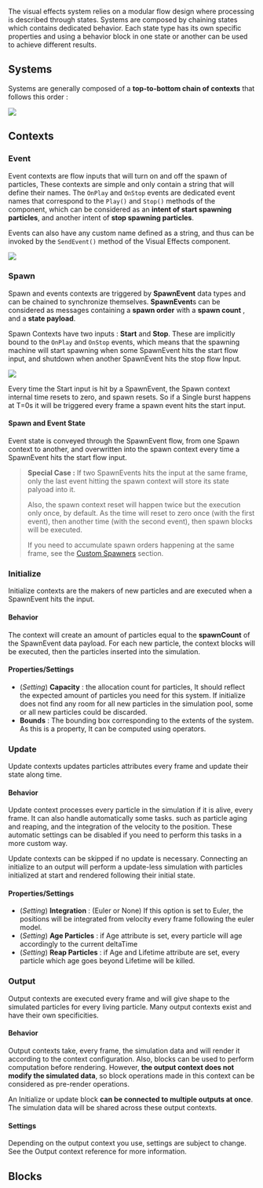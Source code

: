 The visual effects system relies on a modular flow design where processing is described through states. Systems are composed by chaining states which contains dedicated behavior. Each state type has its own specific properties and using a behavior block in one state or another can be used to achieve different results.

## Systems

Systems are generally composed of a **top-to-bottom chain of contexts** that follows this order : 

![](https://raw.githubusercontent.com/wiki/Unity-Technologies/ScriptableRenderPipeline/Pages/VFXEditor/img/system-contexts.png)

## Contexts

### Event

Event contexts are flow inputs that will turn on and off the spawn of particles, These contexts are simple and only contain a string that will define their names. The `OnPlay` and `OnStop` events are dedicated event names that correspond to the `Play()` and `Stop()` methods of the component, which can be considered as an **intent of start spawning particles**, and another intent of **stop spawning particles**.

Events can also have any custom name defined as a string, and thus can be invoked by the `SendEvent()` method of the Visual Effects component.

![](https://raw.githubusercontent.com/wiki/Unity-Technologies/ScriptableRenderPipeline/Pages/VFXEditor/img/events.PNG)

### Spawn

Spawn and events contexts are triggered by **SpawnEvent** data types and can be chained to synchronize themselves. **SpawnEvent**s can be considered as messages containing a **spawn order** with a **spawn count** , and a **state payload**.

Spawn Contexts have two inputs : **Start** and **Stop**. These are implicitly bound to the `OnPlay` and `OnStop` events, which means that the spawning machine will start spawning when some SpawnEvent hits the start flow input, and shutdown when another SpawnEvent hits the stop flow Input.

![](https://raw.githubusercontent.com/wiki/Unity-Technologies/ScriptableRenderPipeline/Pages/VFXEditor/img/implicit-events-spawner.PNG)

Every time the Start input is hit by a SpawnEvent, the Spawn context internal time resets to zero, and spawn resets. So if a Single burst happens at T=0s it will be triggered every frame a spawn event hits the start input.

#### Spawn and Event State

Event state is conveyed through the SpawnEvent flow, from one Spawn context to another, and overwritten into the spawn context every time a SpawnEvent hits the start flow input. 

> **Special Case :** If two SpawnEvents hits the input at the same frame, only the last event hitting the spawn context will store its state palyoad into it.
>
> Also, the spawn context reset will happen twice but the execution only once, by default. As the time will reset to zero once (with the first event), then another time (with the second event), then spawn blocks will be executed.
>
> If you need to accumulate spawn orders happening at the same frame, see the [Custom Spawners]() section.

### Initialize

Initialize contexts are the makers of new particles and are executed when a SpawnEvent hits the input. 

#### Behavior

The context will create an amount of particles equal to the **spawnCount** of the SpawnEvent data payload. For each new particle, the context blocks will be executed, then the particles inserted into the simulation.

#### Properties/Settings

* (*Setting*) **Capacity** : the allocation count for particles, It should reflect the expected amount of particles you need for this system. If initialize does not find any room for all new particles in the simulation pool, some or all new particles could be discarded.
* **Bounds** : The bounding box corresponding to the extents of the system. As this is a property, It can be computed using operators.

### Update

Update contexts updates particles attributes every frame and update their state along time.

#### Behavior

Update context processes every particle in the simulation if it is alive, every frame. It can also handle automatically some tasks. such as particle aging and reaping, and the integration of the velocity to the position. These automatic settings can be disabled if you need to perform this tasks in a more custom way.

Update contexts can be skipped if no update is necessary. Connecting an initialize to an output will perform a update-less simulation with particles initialized at start and rendered following their initial state.

#### Properties/Settings

* (*Setting*) **Integration** : (Euler or None) If this option is set to Euler, the positions will be integrated from velocity every frame following the euler model.
* (*Setting*) **Age Particles** : if Age attribute is set, every particle will age accordingly to the current deltaTime
* (*Setting*) **Reap Particles** : if Age and Lifetime attribute are set, every particle which age goes beyond Lifetime will be killed.

### Output

Output contexts are executed every frame and will give shape to the simulated particles for every living particle. Many output contexts exist and have their own specificities.

#### Behavior

Output contexts take, every frame, the simulation data and will render it according to the context configuration. Also, blocks can be used to perform computation before rendering. However, **the output context does not modify the simulated data**, so block operations made in this context can be considered as pre-render operations. 

An Initialize or update block **can be connected to multiple outputs at once**. The simulation data will be shared across these output contexts.

#### Settings

Depending on the output context you use, settings are subject to change. See the Output context reference for more information.

## Blocks

